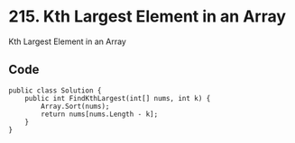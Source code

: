 # 215. Kth Largest Element in an Array
Kth Largest Element in an Array

## Code
    public class Solution {
        public int FindKthLargest(int[] nums, int k) {
            Array.Sort(nums);
            return nums[nums.Length - k];
        }
    }